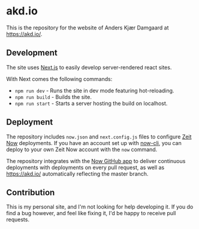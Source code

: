 # akd.io

This is the repository for the website of Anders Kjær Damgaard at https://akd.io/.

## Development

The site uses [Next.js](https://nextjs.org/) to easily develop server-rendered react sites.

With Next comes the following commands:

- `npm run dev` - Runs the site in dev mode featuring hot-reloading.
- `npm run build` - Builds the site.
- `npm run start` - Starts a server hosting the build on localhost.

## Deployment

The repository includes `now.json` and `next.config.js` files to configure [Zeit Now](https://zeit.co/now) deployments.
If you have an account set up with [now-cli](https://github.com/zeit/now-cli), you can deploy to your own Zeit Now account with the `now` command.

The repository integrates with the [Now GitHub app](https://zeit.co/github) to deliver continuous deployments with deployments on every pull request, as well as https://akd.io/ automatically reflecting the master branch.

## Contribution

This is my personal site, and I'm not looking for help developing it. If you do find a bug however, and feel like fixing it, I'd be happy to receive pull requests.
